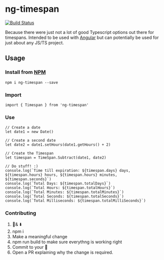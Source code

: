 # ng-timespan
[![Build Status](https://travis-ci.org/greenygh0st/ng-timespan.svg?branch=master)](https://travis-ci.org/greenygh0st/ng-timespan) 

Because there were just not a lot of good Typescript options out there for timespans. Intended to be used with [Angular](https://angular.io/) but can potentially be used for just about any JS/TS project.

## Usage

### Install from [NPM](https://www.npmjs.com/package/ng-timespan)
`npm i ng-timespan --save`

### Import
`import { Timespan } from 'ng-timespan'`

### Use
```
// Create a date
let date1 = new Date()

// Create a second date
let date2 = date1.setHours(date1.getHours() + 2)

// Create the Timespan
let timespan = TimeSpan.Subtract(date1, date2)

// Do stuff! :)
console.log(`Time till expiration: ${timespan.days} days, ${timespan.hours} hours, ${timespan.hours} minutes, ${timespan.seconds}`)
console.log(`Total Days: ${timespan.totalDays}`)
console.log(`Total Hours: ${timespan.totalHours}`)
console.log(`Total Minutes: ${timespan.totalMinutes}`)
console.log(`Total Seconds: ${timespan.totalSeconds}`)
console.log(`Total Milliseconds: ${timespan.totalMilliSeconds}`)
```

### Contributing
1. 🍴& ⬇️ 
2. npm i
3. Make a meaningful change
4. npm run build to make sure everythng is working right
5. Commit to your 🍴
6. Open a PR explaining why the change is required.
